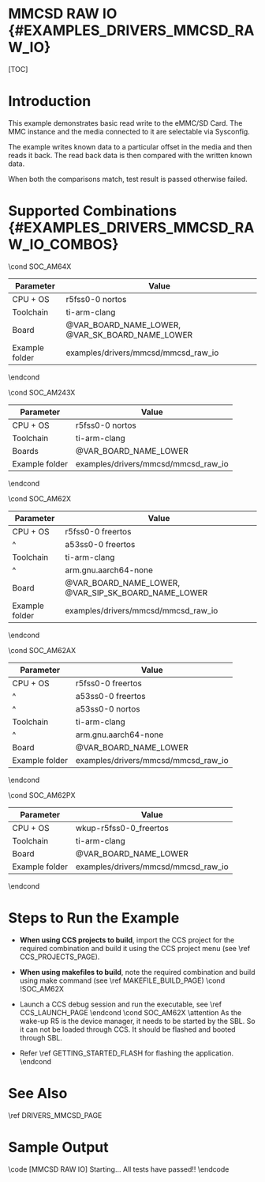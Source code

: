 # MMCSD RAW IO {#EXAMPLES_DRIVERS_MMCSD_RAW_IO}

[TOC]

# Introduction

This example demonstrates basic read write to the eMMC/SD Card. The MMC instance and the media connected to it are selectable via Sysconfig.

The example writes known data to a particular offset in the media and then reads it back. The read back data is then compared with the written known data.

When both the comparisons match, test result is passed otherwise failed.

# Supported Combinations {#EXAMPLES_DRIVERS_MMCSD_RAW_IO_COMBOS}

\cond SOC_AM64X

 Parameter      | Value
 ---------------|-----------
 CPU + OS       | r5fss0-0 nortos
 Toolchain      | ti-arm-clang
 Board          | @VAR_BOARD_NAME_LOWER, @VAR_SK_BOARD_NAME_LOWER
 Example folder | examples/drivers/mmcsd/mmcsd_raw_io

\endcond

\cond SOC_AM243X

 Parameter      | Value
 ---------------|-----------
 CPU + OS       | r5fss0-0 nortos
 Toolchain      | ti-arm-clang
 Boards         | @VAR_BOARD_NAME_LOWER
 Example folder | examples/drivers/mmcsd/mmcsd_raw_io

\endcond



\cond SOC_AM62X

 Parameter      | Value
 ---------------|-----------
 CPU + OS       | r5fss0-0 freertos
 ^              | a53ss0-0 freertos
 Toolchain      | ti-arm-clang
 ^              | arm.gnu.aarch64-none
 Board          | @VAR_BOARD_NAME_LOWER, @VAR_SIP_SK_BOARD_NAME_LOWER
 Example folder | examples/drivers/mmcsd/mmcsd_raw_io

\endcond


\cond SOC_AM62AX

 Parameter      | Value
 ---------------|-----------
 CPU + OS       | r5fss0-0 freertos
 ^              | a53ss0-0 freertos
 ^              | a53ss0-0 nortos
 Toolchain      | ti-arm-clang
 ^              | arm.gnu.aarch64-none
 Board          | @VAR_BOARD_NAME_LOWER
 Example folder | examples/drivers/mmcsd/mmcsd_raw_io

\endcond

\cond SOC_AM62PX

 Parameter      | Value
 ---------------|-----------
 CPU + OS       | wkup-r5fss0-0_freertos
 Toolchain      | ti-arm-clang
 Board          | @VAR_BOARD_NAME_LOWER
 Example folder | examples/drivers/mmcsd/mmcsd_raw_io

\endcond

# Steps to Run the Example

- **When using CCS projects to build**, import the CCS project for the required combination
  and build it using the CCS project menu (see \ref CCS_PROJECTS_PAGE).
- **When using makefiles to build**, note the required combination and build using
  make command (see \ref MAKEFILE_BUILD_PAGE)
\cond !SOC_AM62X
- Launch a CCS debug session and run the executable, see \ref CCS_LAUNCH_PAGE
\endcond
\cond SOC_AM62X
\attention As the wake-up R5 is the device manager, it needs to be started by the SBL. So it can not be loaded through CCS. It should be flashed and booted through SBL.

- Refer \ref GETTING_STARTED_FLASH for flashing the application.
\endcond
# See Also

\ref DRIVERS_MMCSD_PAGE

# Sample Output

\code
[MMCSD RAW IO] Starting...
All tests have passed!!
\endcode
